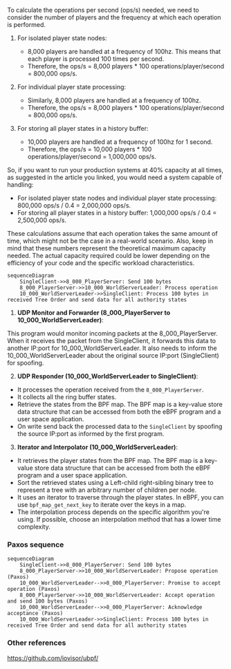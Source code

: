 To calculate the operations per second (ops/s) needed, we need to consider the number of players and the frequency at which each operation is performed.

1. For isolated player state nodes:

   - 8,000 players are handled at a frequency of 100hz. This means that each player is processed 100 times per second.
   - Therefore, the ops/s = 8,000 players \* 100 operations/player/second = 800,000 ops/s.

2. For individual player state processing:

   - Similarly, 8,000 players are handled at a frequency of 100hz.
   - Therefore, the ops/s = 8,000 players \* 100 operations/player/second = 800,000 ops/s.

3. For storing all player states in a history buffer:
   - 10,000 players are handled at a frequency of 100hz for 1 second.
   - Therefore, the ops/s = 10,000 players \* 100 operations/player/second = 1,000,000 ops/s.

So, if you want to run your production systems at 40% capacity at all times, as suggested in the article you linked, you would need a system capable of handling:

- For isolated player state nodes and individual player state processing: 800,000 ops/s / 0.4 = 2,000,000 ops/s.
- For storing all player states in a history buffer: 1,000,000 ops/s / 0.4 = 2,500,000 ops/s.

These calculations assume that each operation takes the same amount of time, which might not be the case in a real-world scenario. Also, keep in mind that these numbers represent the theoretical maximum capacity needed. The actual capacity required could be lower depending on the efficiency of your code and the specific workload characteristics.

```mermaid
sequenceDiagram
    SingleClient->>8_000_PlayerServer: Send 100 bytes
    8_000_PlayerServer->>10_000_WorldServerLeader: Process operation
    10_000_WorldServerLeader->>SingleClient: Process 100 bytes in received Tree Order and send data for all authority states
```

1. **UDP Monitor and Forwarder (8_000_PlayerServer to 10_000_WorldServerLeader)**:

This program would monitor incoming packets at the 8_000_PlayerServer. When it receives the packet from the SingleClient, it forwards this data to another IP:port for 10_000_WorldServerLeader. It also needs to inform the 10_000_WorldServerLeader about the original source IP:port (SingleClient) for spoofing.

2. **UDP Responder (10_000_WorldServerLeader to SingleClient)**:

- It processes the operation received from the `8_000_PlayerServer`.
- It collects all the ring buffer states.
- Retrieve the states from the BPF map. The BPF map is a key-value store data structure that can be accessed from both the eBPF program and a user space application.
- On write send back the processed data to the `SingleClient` by spoofing the source IP:port as informed by the first program.

3. **Iterator and Interpolator (10_000_WorldServerLeader)**:

- It retrieves the player states from the BPF map. The BPF map is a key-value store data structure that can be accessed from both the eBPF program and a user space application.
- Sort the retrieved states using a Left-child right-sibling binary tree to represent a tree with an arbitrary number of children per node.
- It uses an iterator to traverse through the player states. In eBPF, you can use `bpf_map_get_next_key` to iterate over the keys in a map.
- The interpolation process depends on the specific algorithm you're using. If possible, choose an interpolation method that has a lower time complexity.

### Paxos sequence

```mermaid
sequenceDiagram
    SingleClient->>8_000_PlayerServer: Send 100 bytes
    8_000_PlayerServer->>10_000_WorldServerLeader: Propose operation (Paxos)
    10_000_WorldServerLeader-->>8_000_PlayerServer: Promise to accept operation (Paxos)
    8_000_PlayerServer->>10_000_WorldServerLeader: Accept operation and send 100 bytes (Paxos)
    10_000_WorldServerLeader-->>8_000_PlayerServer: Acknowledge acceptance (Paxos)
    10_000_WorldServerLeader->>SingleClient: Process 100 bytes in received Tree Order and send data for all authority states
```

### Other references

https://github.com/iovisor/ubpf/
